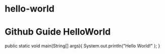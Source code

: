 # hello-world
# Github Guide HelloWorld

public static void main(String[] args){
  System.out.println("Hello World!" );
}
